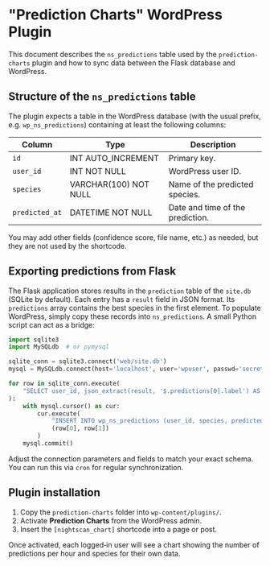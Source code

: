 # "Prediction Charts" WordPress Plugin

This document describes the `ns_predictions` table used by the `prediction-charts` plugin and how to sync data between the Flask database and WordPress.

## Structure of the `ns_predictions` table

The plugin expects a table in the WordPress database (with the usual prefix, e.g. `wp_ns_predictions`) containing at least the following columns:

| Column      | Type        | Description                         |
| ----------- | ----------- | ----------------------------------- |
| `id`        | INT AUTO_INCREMENT | Primary key. |
| `user_id`   | INT NOT NULL | WordPress user ID. |
| `species`   | VARCHAR(100) NOT NULL | Name of the predicted species. |
| `predicted_at` | DATETIME NOT NULL | Date and time of the prediction. |

You may add other fields (confidence score, file name, etc.) as needed, but they are not used by the shortcode.

## Exporting predictions from Flask

The Flask application stores results in the `prediction` table of the `site.db` (SQLite by default). Each entry has a `result` field in JSON format. Its `predictions` array contains the best species in the first element. To populate WordPress, simply copy these records into `ns_predictions`. A small Python script can act as a bridge:

```python
import sqlite3
import MySQLdb  # or pymysql

sqlite_conn = sqlite3.connect('web/site.db')
mysql = MySQLdb.connect(host='localhost', user='wpuser', passwd='secret', db='wordpress')

for row in sqlite_conn.execute(
    "SELECT user_id, json_extract(result, '$.predictions[0].label') AS species, id FROM prediction"
):
    with mysql.cursor() as cur:
        cur.execute(
            "INSERT INTO wp_ns_predictions (user_id, species, predicted_at) VALUES (%s, %s, NOW())",
            (row[0], row[1])
        )
    mysql.commit()
```

Adjust the connection parameters and fields to match your exact schema. You can run this via `cron` for regular synchronization.

## Plugin installation

1. Copy the `prediction-charts` folder into `wp-content/plugins/`.
2. Activate **Prediction Charts** from the WordPress admin.
3. Insert the `[nightscan_chart]` shortcode into a page or post.

Once activated, each logged‑in user will see a chart showing the number of predictions per hour and species for their own data.
